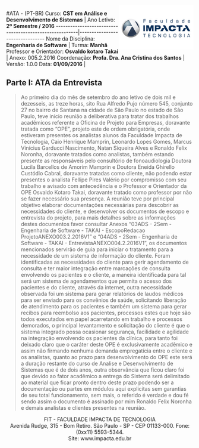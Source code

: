 <img src="../img/logo-fit.jpg" alt="Logo College Impacta of Tecnology" align="right" width="200px">

#ATA - (PT-BR)
Curso: **CST em Análise e Desenvolvimento de Sistemas** | Ano Letivo: **2º Semestre / 2016**
--------------------------------------------------------|--------------------------------
Nome da Disciplina: **Engenharia de Software**          | Turma: **Manhã**
Professor e Orientador: **Osvaldo kotaro Takai**        | Anexo: 005.2.2016
Coordenação: **Profa. Dra. Ana Cristina dos Santos**    | Versão: 1.0.0
Data: **01/09/2016**                                    |    

## Parte I: **ATA da Entrevista**


> Ao primeiro dia do mês de setembro do ano letivo de dois mil e dezesseis, as treze horas, sito Rua Alfredo Pujo número 545, conjunto 27 no bairro de Santana na cidade de São Paulo no estado de São Paulo, teve início reunião a deliberativa para tratar dos trabalhos acadêmicos referente a Oficina de Projeto para Empresas, doravante tratada como “OPE”, projeto este de ordem obrigatória, onde estiveram presentes os analistas alunos da Faculdade Impacta de Tecnologia, Caio Henrique Mamprin, Leonardo Lopes Gomes, Marcus Vinícius Garducci Nascimento, Natan Siqueira Alves e Ronaldo Felix Noronha, doravante tratados como analistas,  também estando presente as responsáveis pelo consultório de fonoaudiologia Doutora Lucila Barcellos de Amorim Mamprin  e Doutora Eneida Ghirello Custódio Cabral, doravante tratadas como cliente, não podendo estar presentes o analista Fellipe Pires Valério por compromisso com seu trabalho e avisado com antecedência e o Professor e Orientador da OPE Osvaldo Kotaro Takai, doravante tratado como professor por não se fazer necessário sua presença. A reunião teve por principal objetivo elaborar documentações necessárias para descobrir as necessidades do cliente, e desenvolver os documentos de escopo e entrevista do projeto, para mais detalhes sobre as informações destes documentos favor consultar Anexos “03ADS - 2Sem - Engenharia de Software - TAKAI - EscopoRedacao ProjetoANEXO003.2.2016V1” e “04ADS - 2Sem - Engenharia de Software - TAKAI - EntrevistaANEXO004.2.2016V1”, os documentos mencionados servirão de guia para iniciar o tratamento para a necessidade de um sistema de informação do cliente. Foram identificadas as necessidades do cliente para gerir agendamento de consulta e ter maior integração entre marcações de consulta envolvendo os pacientes e o cliente, a maneira identificada para tal será um sistema de agendamentos que permita o acesso dos pacientes e do cliente, através da internet, outra necessidade observada foi um sistema para gerar relatórios de laudos médicos para ser enviado para os convênios de saúde, solicitando liberação de atendimento para os pacientes e também um sistema para gerar recibos para reembolso aos pacientes, processos estes que hoje são todos executados em papel acarretando em trabalho e processos demorados, o principal levantamento e solicitação do cliente é que o sistema integrado possa ocasionar segurança, facilidade e agilidade na integração envolvendo os pacientes da clínica, para tanto foi deixado claro que o caráter deste OPE é exclusivamente acadêmico e assim não firmando nenhuma demanda empregatícia entre o cliente e os analistas, quanto ao prazo para desenvolvimento do OPE este será a duração restante do curso de Analise e Desenvolvimento de Sistemas que é de dois anos, outra observância que ficou claro foi que devido ao fator acadêmico a entrega do Sistema será delimitado ao material que ficar pronto dentro deste prazo podendo ser a documentação ou partes em módulos aqui explicitas sem garantias de seu total funcionamento, sem mais, o referido é verdade e dou fé sendo assim o documento é assinado por mim Ronaldo Felix Noronha e demais analistas e clientes presentes na reunião.

<p align="center">
  FIT - FACULDADE IMPACTA DE TECNOLOGIA <br>
  Avenida Rudge, 315 - Bom Retiro. São Paulo - SP - CEP 01133-000. Fone: (0xx11) 5593-5344. <br>
  Site: www.impacta.edu.br
</p>
